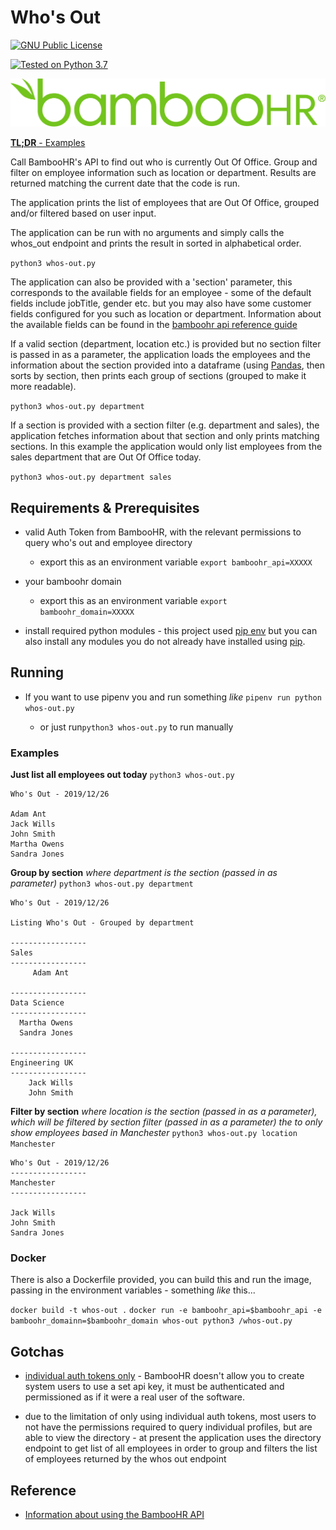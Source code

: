 # Who's Out

[![GNU Public License](https://img.shields.io/badge/license-GPL%20(%3E%3D%203)-blue)]( https://www.gnu.org/licenses/gpl-3.0.en.html)

[![Tested on Python 3.7](https://img.shields.io/badge/Tested%20-Python%203.7-blue)]( https://www.python.org/downloads)

![BambooHR logo](bamboohr_logo.png)

[**TL;DR** - Examples](#examples)

Call BambooHR's API to find out who is currently Out Of Office. Group and filter on employee information such as location or department.
Results are returned matching the current date that the code is run.

The application prints the list of employees that are Out Of Office, grouped and/or filtered based on user input.

The application can be run with no arguments and simply calls the whos_out endpoint and prints the result in sorted in alphabetical order.

`python3 whos-out.py`

The application can also be provided with a 'section' parameter, this corresponds to the available fields for an employee - some of the default fields include jobTitle, gender etc. but you may also have some customer fields configured for you such as location or department. Information about the available fields can be found in the [bamboohr api reference guide](https://documentation.bamboohr.com/reference#get-employees-directory-1)

If a valid section (department, location etc.) is provided but no section filter is passed in as a parameter, the application loads the employees and the information about the section provided into a dataframe (using [Pandas](https://pandas.pydata.org/), then sorts by section, then prints each group of sections (grouped to make it more readable).

`python3 whos-out.py department`

If a section is provided with a section filter (e.g. department and sales), the application fetches information about that section and only prints matching sections. In this example the application would only list employees from the sales department that are Out Of Office today.

`python3 whos-out.py department sales`

## Requirements & Prerequisites

* valid Auth Token from BambooHR, with the relevant permissions to query who's out and employee directory

  * export this as an environment variable
  `export bamboohr_api=XXXXX`

* your bamboohr domain

  * export this as an environment variable
  `export bamboohr_domain=XXXXX`

* install required python modules - this project used [pip env](https://pipenv.readthedocs.io/en/latest/) but you can also install any modules you do not already have installed using [pip](https://pypi.org/project/pip/).

## Running

* If you want to use pipenv you and run something *like* `pipenv run python whos-out.py`

  * or just run`python3 whos-out.py` to run manually

### Examples

**Just list all employees out today**
`python3 whos-out.py`

``` text
Who's Out - 2019/12/26

Adam Ant
Jack Wills
John Smith
Martha Owens
Sandra Jones

```

**Group by section**
*where department is the section (passed in as parameter)*
`python3 whos-out.py department`

``` text
Who's Out - 2019/12/26

Listing Who's Out - Grouped by department

-----------------
Sales
-----------------
     Adam Ant

-----------------
Data Science
-----------------
  Martha Owens
  Sandra Jones

-----------------
Engineering UK
-----------------
    Jack Wills
    John Smith
 ```

**Filter by section**
*where location is the section (passed in as a parameter), which will be filtered by section filter (passed in as a parameter) the  to only show employees based in Manchester*
`python3 whos-out.py location Manchester`

``` text
Who's Out - 2019/12/26
-----------------
Manchester
-----------------

Jack Wills
John Smith
Sandra Jones
 ```

### Docker

There is also a Dockerfile provided, you can build this and run the image, passing in the environment variables - something *like* this...

`docker build -t whos-out .`
`docker run -e bamboohr_api=$bamboohr_api -e bamboohr_domainn=$bamboohr_domain whos-out python3 /whos-out.py`

## Gotchas

* [individual auth tokens only](https://documentation.bamboohr.com/docs#section-authentication) - BambooHR doesn't allow you to create system users to use a set api key, it must be authenticated and permissioned as if it were a real user of the software.

* due to the limitation of only using individual auth tokens, most users to not have the permissions required to query individual profiles, but are able to view the directory - at present the application uses the directory endpoint to get list of all employees in order to group and filters the list of employees returned by the whos out endpoint

## Reference

* [Information about using the BambooHR API](https://documentation.bamboohr.com/reference)
